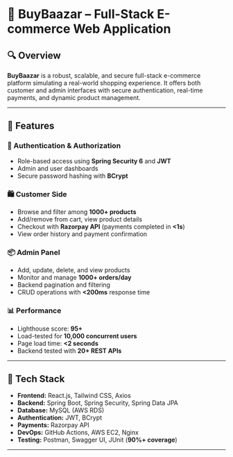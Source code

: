 # 🛒 BuyBaazar – Full-Stack E-commerce Web Application

## 🔍 Overview

**BuyBaazar** is a robust, scalable, and secure full-stack e-commerce platform simulating a real-world shopping experience. It offers both customer and admin interfaces with secure authentication, real-time payments, and dynamic product management.

---

## 🚀 Features

### 🔐 Authentication & Authorization
- Role-based access using **Spring Security 6** and **JWT**
- Admin and user dashboards
- Secure password hashing with **BCrypt**

### 🛍️ Customer Side
- Browse and filter among **1000+ products**
- Add/remove from cart, view product details
- Checkout with **Razorpay API** (payments completed in **<1s**)
- View order history and payment confirmation

### 📦 Admin Panel
- Add, update, delete, and view products
- Monitor and manage **1000+ orders/day**
- Backend pagination and filtering
- CRUD operations with **<200ms** response time

### 📊 Performance
- Lighthouse score: **95+**
- Load-tested for **10,000 concurrent users**
- Page load time: **<2 seconds**
- Backend tested with **20+ REST APIs**
---

## 🧱 Tech Stack
- **Frontend:** React.js, Tailwind CSS, Axios
- **Backend:** Spring Boot, Spring Security, Spring Data JPA
- **Database:** MySQL (AWS RDS)
- **Authentication:** JWT, BCrypt
- **Payments:** Razorpay API
- **DevOps:** GitHub Actions, AWS EC2, Nginx
- **Testing:** Postman, Swagger UI, JUnit (**90%+ coverage**)

---

